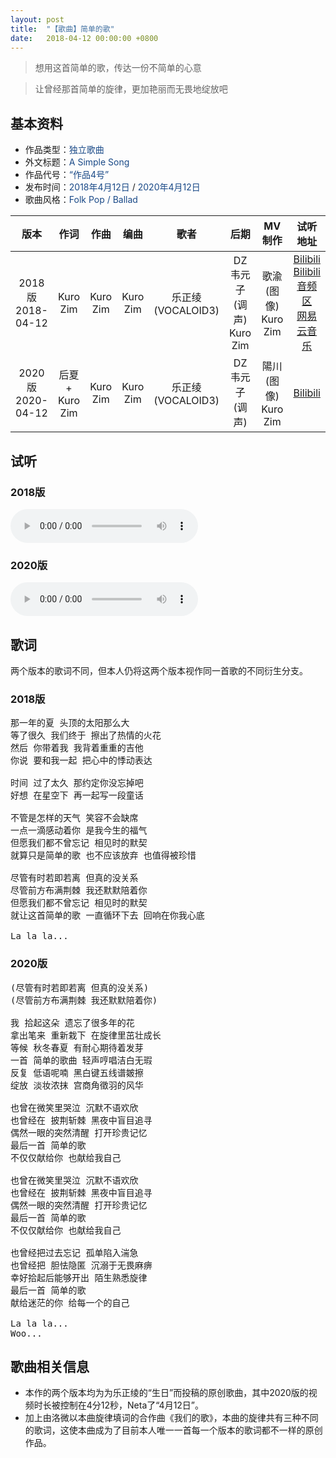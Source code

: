 ```yaml
---
layout: post
title:  "【歌曲】简单的歌"
date:   2018-04-12 00:00:00 +0800
---
```


> 想用这首简单的歌，传达一份不简单的心意

> 让曾经那首简单的旋律，更加艳丽而无畏地绽放吧

## 基本资料

* 作品类型：<font color="#194987">独立歌曲</font>
* 外文标题：<font color="#194987">A Simple Song</font>
* 作品代号：<font color="#194987">“作品4号”</font>
* 发布时间：<font color="#194987">2018年4月12日</font> / <font color="#194987">2020年4月12日</font>
* 歌曲风格：<font color="#194987">Folk Pop / Ballad</font>

| 版本 | 作词 | 作曲 | 编曲 | 歌者 | 后期 | MV制作 | 试听地址 |
| :--: | :--: | :--: | :--: | :--: | :--: | :--: | :--: | 
| 2018版<br>2018-04-12 | Kuro Zim | Kuro Zim | Kuro Zim | 乐正绫 (VOCALOID3) | DZ韦元子 (调声)<br>Kuro Zim | 歌渝 (图像)<br>Kuro Zim | [Bilibili](https://www.bilibili.com/video/av21928922)<br>[Bilibili音频区](https://www.bilibili.com/audio/au287986?type=3)<br>[网易云音乐](https://music.163.com/song?id=552136655) |
| 2020版<br>2020-04-12 | 后夏 + Kuro Zim | Kuro Zim | Kuro Zim | 乐正绫 (VOCALOID3) | DZ韦元子 (调声) | 陽川 (图像)<br>Kuro Zim | [Bilibili](https://www.bilibili.com/video/av625116268) |

## 试听

### 2018版

<audio controls>
	<source src="/assets/audio/song04v18.mp3" type="audio/mp3">
</audio>

### 2020版

<audio controls>
	<source src="/assets/audio/song04v20.mp3" type="audio/mp3">
</audio>

## 歌词

两个版本的歌词不同，但本人仍将这两个版本视作同一首歌的不同衍生分支。

### 2018版

<pre>
那一年的夏 头顶的太阳那么大
等了很久 我们终于 擦出了热情的火花
然后 你带着我 我背着重重的吉他
你说 要和我一起 把心中的悸动表达

时间 过了太久 那约定你没忘掉吧
好想 在星空下 再一起写一段童话

不管是怎样的天气 笑容不会缺席
一点一滴感动着你 是我今生的福气
但愿我们都不曾忘记 相见时的默契
就算只是简单的歌 也不应该放弃 也值得被珍惜

尽管有时若即若离 但真的没关系
尽管前方布满荆棘 我还默默陪着你
但愿我们都不曾忘记 相见时的默契
就让这首简单的歌 一直循环下去 回响在你我心底

La la la...
</pre>

### 2020版

<pre>
(尽管有时若即若离 但真的没关系)
(尽管前方布满荆棘 我还默默陪着你)

我 拾起这朵 遗忘了很多年的花
拿出笔来 重新栽下 在旋律里茁壮成长
等候 秋冬春夏 有耐心期待着发芽
一首 简单的歌曲 轻声哼唱洁白无瑕
反复 低语呢喃 黑白键五线谱皴擦
绽放 淡妆浓抹 宫商角徵羽的风华

也曾在微笑里哭泣 沉默不语欢欣
也曾经在 披荆斩棘 黑夜中盲目追寻
偶然一眼的突然清醒 打开珍贵记忆
最后一首 简单的歌
不仅仅献给你 也献给我自己

也曾在微笑里哭泣 沉默不语欢欣
也曾经在 披荆斩棘 黑夜中盲目追寻
偶然一眼的突然清醒 打开珍贵记忆
最后一首 简单的歌
不仅仅献给你 也献给我自己

也曾经把过去忘记 孤单陷入湍急
也曾经把 胆怯隐匿 沉溺于无畏麻痹
幸好拾起后能够开出 陌生熟悉旋律
最后一首 简单的歌
献给迷茫的你 给每一个的自己

La la la...
Woo...
</pre>

## 歌曲相关信息

* 本作的两个版本均为为乐正绫的“生日”而投稿的原创歌曲，其中2020版的视频时长被控制在4分12秒，Neta了“4月12日”。
* 加上由洛微以本曲旋律填词的合作曲《我们的歌》，本曲的旋律共有三种不同的歌词，这使本曲成为了目前本人唯一一首每一个版本的歌词都不一样的原创作品。